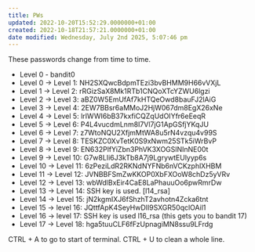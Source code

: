 ```yaml
---
title: PWs
updated: 2022-10-20T15:52:29.0000000+01:00
created: 2022-10-18T21:57:21.0000000+01:00
date modified: Wednesday, July 2nd 2025, 5:07:46 pm
---
```


These passwords change from time to time.
- Level 0 - bandit0
- Level 0 -\> Level 1: NH2SXQwcBdpmTEzi3bvBHMM9H66vVXjL
- Level 1 -\> Level 2: rRGizSaX8Mk1RTb1CNQoXTcYZWU6lgzi
- Level 2 -\> Level 3: aBZ0W5EmUfAf7kHTQeOwd8bauFJ2lAiG
- Level 3 -\> Level 4: 2EW7BBsr6aMMoJ2HjW067dm8EgX26xNe
- Level 4 -\> Level 5: lrIWWI6bB37kxfiCQZqUdOIYfr6eEeqR
- Level 5 -\> Level 6: P4L4vucdmLnm8I7Vl7jG1ApGSfjYKqJU
- Level 6 -\> Level 7: z7WtoNQU2XfjmMtWA8u5rN4vzqu4v99S
- Level 7 -\> Level 8: TESKZC0XvTetK0S9xNwm25STk5iWrBvP
- Level 8 -\> Level 9: EN632PlfYiZbn3PhVK3XOGSlNInNE00t
- Level 9 -\> Level 10: G7w8LIi6J3kTb8A7j9LgrywtEUlyyp6s
- Level 10 -\> Level 11: 6zPeziLdR2RKNdNYFNb6nVCKzphlXHBM
- Level 11 -\> Level 12: JVNBBFSmZwKKOP0XbFXOoW8chDz5yVRv
- Level 12 -\> Level 13: wbWdlBxEir4CaE8LaPhauuOo6pwRmrDw
- Level 13 -\> Level 14: SSH key is used. \[l14_rsa\]
- Level 14 -\> Level 15: jN2kgmIXJ6fShzhT2avhotn4Zcka6tnt
- Level 15 -\> level 16: JQttfApK4SeyHwDlI9SXGR50qclOAil1
- Level 16 -\> level 17: SSH key is used l16_rsa (this gets you to bandit 17)
- Level 17 -\> Level 18: hga5tuuCLF6fFzUpnagiMN8ssu9LFrdg

CTRL + A to go to start of terminal.
CTRL + U to clean a whole line.

